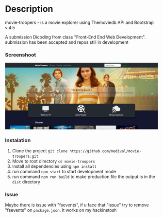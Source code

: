 # Description
movie-troopers - is a movie explorer using Themoviedb API and Bootstrap v.4.5

A submission Dicoding from class "Front-End End Web Development". submission has been accepted and repos still in development

### Screenshoot

![alt screenshoot](https://github.com/medival/movie-troopers/blob/master/screenshoot/screenshoot.png)

### Instalation

1. Clone the project `git clone https://github.com/medival/movie-troopers.git`
2. Move to root directory `cd movie-troopers`
3. Install all dependencies using `npm install`
4. run command `npm start` to start development mode
5. run command `npm run build` to make production file the output is in the `dist` directory


### Issue

Maybe there is issue with "fsevents", if u face that "issue" try to remove "fsevents" on `package.json`. It works on my hackinstosh
